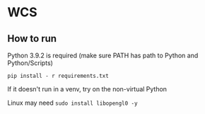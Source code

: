 # WCS

## How to run
Python 3.9.2 is required (make sure PATH has path to Python and Python/Scripts)

`pip install - r requirements.txt`

If it doesn't run in a venv, try on the non-virtual Python

Linux may need `sudo install libopengl0 -y`
